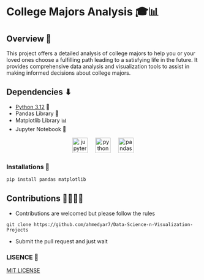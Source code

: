 # College Majors Analysis 🎓📊

## Overview 📜

This project offers a detailed analysis of college majors to help you or your loved ones choose a fulfilling path leading to a satisfying life in the future. It provides comprehensive data analysis and visualization tools to assist in making informed decisions about college majors.

## Dependencies ⬇

- [Python 3.12](https://python.org) 🐍
- Pandas Library 🐼
- Matplotlib Library 📊
- Jupyter Notebook 📓

<div align="center">
  <img src="https://img.shields.io/badge/Jupyter-F37626?logo=jupyter&logoColor=black&style=for-the-badge" height="40" alt="jupyter logo" />
  <img width="12" />
  <img src="https://img.shields.io/badge/Python-3776AB?logo=python&logoColor=white&style=for-the-badge" height="40" alt="python logo" />
  <img width="12" />
  <img src="https://img.shields.io/badge/pandas-150458?logo=pandas&logoColor=white&style=for-the-badge" height="40" alt="pandas logo" />
</div>

### Installations 💾

```bash
pip install pandas matplotlib

```

## Contributions 🙋‍♂️🙋‍♀️

- Contributions are welcomed but please follow the rules

```
git clone https://github.com/ahmedyar7/Data-Science-n-Visualization-Projects
```

- Submit the pull request and just wait

### LISENCE 📄

[MIT LICENSE](LICENSE)
